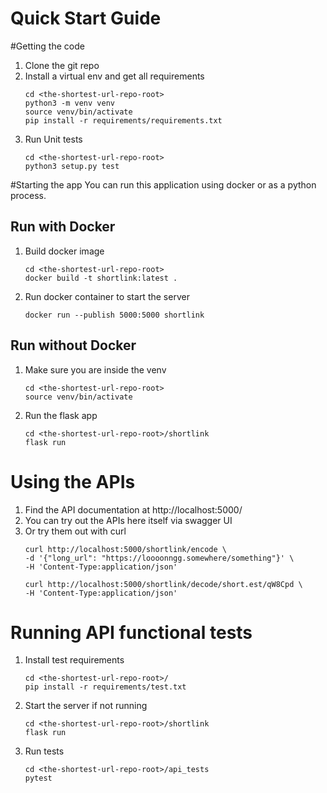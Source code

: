Quick Start Guide
=================

#Getting the code
1. Clone the git repo
2. Install a virtual env and get all requirements
    ```
    cd <the-shortest-url-repo-root>
    python3 -m venv venv
    source venv/bin/activate
    pip install -r requirements/requirements.txt
    ```
3. Run Unit tests
    ```
    cd <the-shortest-url-repo-root>
    python3 setup.py test
    ```
#Starting the app
You can run this application using docker or as a python process.
## Run with Docker
1. Build docker image
    ```
    cd <the-shortest-url-repo-root>
    docker build -t shortlink:latest .
    ```
2. Run docker container to start the server
    ```
    docker run --publish 5000:5000 shortlink
    ```
## Run without Docker
1. Make sure you are inside the venv
    ```
    cd <the-shortest-url-repo-root>
    source venv/bin/activate
    ```
2. Run the flask app
    ```
    cd <the-shortest-url-repo-root>/shortlink
    flask run
    ```
# Using the APIs
1. Find the API documentation at http://localhost:5000/
2. You can try out the APIs here itself via swagger UI
3. Or try them out with curl
    ```
    curl http://localhost:5000/shortlink/encode \
    -d '{"long_url": "https://loooonngg.somewhere/something"}' \
    -H 'Content-Type:application/json'
    ```
    ```
    curl http://localhost:5000/shortlink/decode/short.est/qW8Cpd \
    -H 'Content-Type:application/json'
    ```
# Running API functional tests
1. Install test requirements
    ```
    cd <the-shortest-url-repo-root>/
    pip install -r requirements/test.txt
    ```
2. Start the server if not running
    ```
    cd <the-shortest-url-repo-root>/shortlink
    flask run
    ```
3. Run tests
    ```
   cd <the-shortest-url-repo-root>/api_tests
   pytest
   ```
